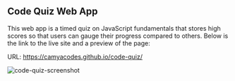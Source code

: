 ## Code Quiz Web App

This web app is a timed quiz on JavaScript fundamentals that stores high scores so that users can gauge their progress compared to others. Below is the link to the live site and a preview of the page:

URL: https://camyacodes.github.io/code-quiz/

![code-quiz-screenshot](https://user-images.githubusercontent.com/87587644/141817908-b2152f7f-7eed-4839-a60e-a0071a2383b5.png)
